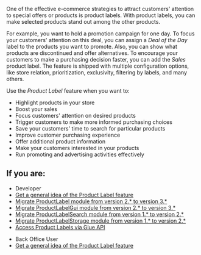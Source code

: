 One of the effective e-commerce strategies to attract customers' attention to special offers or products is product labels. With product labels, you can make selected products stand out among the other products. 

For example, you want to hold a promotion campaign for one day. To focus your customers' attention on this deal, you can assign a *Deal of the Day* label to the products you want to promote. Also, you can show what products are discontinued and offer alternatives. To encourage your customers to make a purchasing decision faster, you can add the *Sales* product label. The feature is shipped with multiple configuration options, like store relation, prioritization, exclusivity, filtering by labels, and many others. 

Use the *Product Label* feature when you want to:

* Highlight products in your store
* Boost your sales
* Focus customers' attention on desired products
* Trigger customers to make more informed purchasing choices
* Save your customers' time to search for particular products
* Improve customer purchasing experience
* Offer additional product information
* Make your customers interested in your products
* Run promoting and advertising activities effectively

## If you are:


<div class="mr-container">
    <div class="mr-list-container">
        <!-- col1 -->
        <div class="mr-col">
            <ul class="mr-list mr-list-green">
                <li class="mr-title">Developer</li>
<li><a href="https://documentation.spryker.com/docs/product-label-feature-overview" class="mr-link">Get a general idea of the Product Label feature</a></li>
      <!--    <li><a href="https://documentation.spryker.com/docs/product-label-feature-overview" class="mr-link">Integrate the Product Label feature into your project</a></li> -->
            <li><a href="https://documentation.spryker.com/docs/mg-product-label#upgrading-from-version-2---to-version-3--" class="mr-link">Migrate ProductLabel module from version 2.* to version 3.* </a></li>
                <li><a href="https://documentation.spryker.com/docs/en/mg-product-label-gui#upgrading-from-version-2---to-version-3--" class="mr-link">Migrate ProductLabelGui module from version 2.* to version 3.* </a></li>
                <li><a href="https://documentation.spryker.com/docs/migration-guide-productlabelsearch#upgrading-from-version-1---to-version-2--" class="mr-link">Migrate ProductLabelSearch module from version 1.* to version 2.* </a></li>
                <li><a href="https://documentation.spryker.com/docs/migration-guide-productlabelstorage#upgrading-from-version-1---to-version-2--" class="mr-link">Migrate ProductLabelStorage module from version 1.* to version 2.* </a></li>
                     <li><a href="https://documentation.spryker.com/docs/accessing-product-labels" class="mr-link">Access Product Labels via Glue API</a></li>
            </ul>
        </div>
        <!-- col2 -->
        <div class="mr-col">
            <ul class="mr-list mr-list-blue">
                <li class="mr-title"> Back Office User</li>
              <li><a href="https://documentation.spryker.com/docs/product-label-feature-overview" class="mr-link">Get a general idea of the Product Label feature</a></li>
       <!-- <li><a href="https://documentation.spryker.com/docs/creating-a-product-label" class="mr-link">Creating Product Labels</a></li>
              <li><a href="https://documentation.spryker.com/docs/managing-product-labels" class="mr-link">Managing Product Labels</a></li> -->
            </ul>
        </div>
    </div>
</div>


